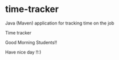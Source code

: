 # time-tracker
Java (Maven) application for tracking time on the job

Time tracker

Good Morning Students!!

Have nice day !!:)
